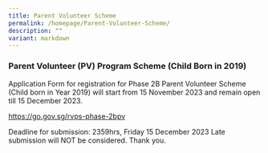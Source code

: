 ```yaml
---
title: Parent Volunteer Scheme
permalink: /homepage/Parent-Volunteer-Scheme/
description: ""
variant: markdown
---
```

### Parent Volunteer (PV) Program Scheme (Child Born in 2019) 

Application Form for registration for Phase 2B Parent Volunteer Scheme (Child born in Year 2019) will start from 15 November 2023 and remain open till 15 December 2023. <br>

https://go.gov.sg/rvps-phase-2bpv <br>

Deadline for submission: 2359hrs, Friday 15 December 2023 
Late submission will NOT be considered. Thank you.